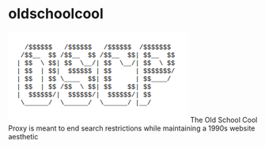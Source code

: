 # oldschoolcool
<img src="logo.png">
The Old School Cool Proxy is meant to end search restrictions while maintaining a 1990s website aesthetic
